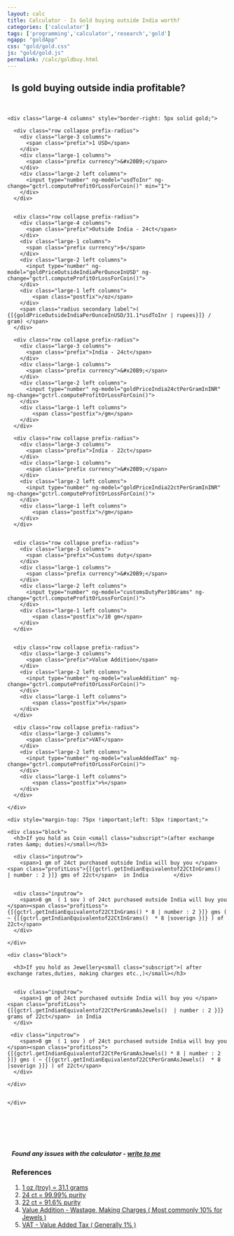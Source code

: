```yaml
---
layout: calc
title: Calculator - Is Gold buying outside India worth?
categories: ['calculator']
tags: ['programming','calculator','research','gold']
ngapp: "goldApp"
css: "gold/gold.css"
js: "gold/gold.js"
permalink: /calc/goldbuy.html
---
```



<div ng-controller="gController as gctrl" ng-init="gctrl.computeProfitOrLossForCoin()" class="row" style="width=100%;">
    <h2 style="margin-left:10px;margin-bottom:50px;">Is gold buying outside india profitable?</h2>


    <div class="large-4 columns" style="border-right: 5px solid gold;">

      <div class="row collapse prefix-radius">
        <div class="large-3 columns">
          <span class="prefix">1 USD</span>
        </div>
        <div class="large-1 columns">
          <span class="prefix currency">&#x20B9;</span> 
        </div>        
        <div class="large-2 left columns">
          <input type="number" ng-model="usdToInr" ng-change="gctrl.computeProfitOrLossForCoin()" min="1">
        </div>
      </div>


      <div class="row collapse prefix-radius">
        <div class="large-4 columns">
          <span class="prefix">Outside India - 24ct</span>
        </div>
        <div class="large-1 columns">
          <span class="prefix currency">$</span> 
        </div>        
        <div class="large-2 left columns">
          <input type="number" ng-model="goldPriceOutsideIndiaPerOunceInUSD" ng-change="gctrl.computeProfitOrLossForCoin()">
        </div>
        <div class="large-1 left columns">
            <span class="postfix">/oz</span>
        </div>                        
        <span class="radius secondary label">( {[{goldPriceOutsideIndiaPerOunceInUSD/31.1*usdToInr | rupees}]} / gram) </span>
      </div>

      <div class="row collapse prefix-radius">
        <div class="large-3 columns">
          <span class="prefix">India - 24ct</span>
        </div>
        <div class="large-1 columns">
          <span class="prefix currency">&#x20B9;</span> 
        </div>        
        <div class="large-2 left columns">
          <input type="number" ng-model="goldPriceIndia24ctPerGramInINR" ng-change="gctrl.computeProfitOrLossForCoin()">
        </div>
        <div class="large-1 left columns">
            <span class="postfix">/gm</span>
        </div>                        
      </div>

      <div class="row collapse prefix-radius">
        <div class="large-3 columns">
          <span class="prefix">India - 22ct</span>
        </div>
        <div class="large-1 columns">
          <span class="prefix currency">&#x20B9;</span> 
        </div>        
        <div class="large-2 left columns">
          <input type="number" ng-model="goldPriceIndia22ctPerGramInINR" ng-change="gctrl.computeProfitOrLossForCoin()">
        </div>
        <div class="large-1 left columns">
            <span class="postfix">/gm</span>
        </div>                
      </div>


      <div class="row collapse prefix-radius">
        <div class="large-3 columns">
          <span class="prefix">Customs duty</span>
        </div>
        <div class="large-1 columns">
          <span class="prefix currency">&#x20B9;</span> 
        </div>
        <div class="large-2 left columns">
          <input type="number" ng-model="customsDutyPer10Grams" ng-change="gctrl.computeProfitOrLossForCoin()">
        </div>
        <div class="large-1 left columns">
            <span class="postfix">/10 gm</span>
        </div>        
      </div>


      <div class="row collapse prefix-radius">
        <div class="large-3 columns">
          <span class="prefix">Value Addition</span>
        </div>
        <div class="large-2 left columns">
          <input type="number" ng-model="valueAddition" ng-change="gctrl.computeProfitOrLossForCoin()">
        </div>
        <div class="large-1 left columns">
            <span class="postfix">%</span>
        </div>
      </div>

      <div class="row collapse prefix-radius">
        <div class="large-3 columns">
          <span class="prefix">VAT</span>
        </div>
        <div class="large-2 left columns">
          <input type="number" ng-model="valueAddedTax" ng-change="gctrl.computeProfitOrLossForCoin()">
        </div>
        <div class="large-1 left columns">
            <span class="postfix">%</span>
        </div>
      </div>

    </div>

    <div style="margin-top: 75px !important;left: 53px !important;">

    <div class="block">
      <h3>If you hold as Coin <small class="subscript">(after exchange rates &amp; duties)</small></h3>

      <div class="inputrow">
        <span>1 gm of 24ct purchased outside India will buy you </span><span class="profitLoss">{[{gctrl.getIndianEquivalentof22CtInGrams()  | number : 2 }]} gms of 22ct</span>  in India        </div>


      <div class="inputrow">
        <span>8 gm  ( 1 sov ) of 24ct purchased outside India will buy you </span><span class="profitLoss">{[{gctrl.getIndianEquivalentof22CtInGrams() * 8 | number : 2 }]} gms ( ~ {[{gctrl.getIndianEquivalentof22CtInGrams()  * 8 |soverign }]} ) of 22ct</span>
      </div>

    </div>

    <div class="block">

      <h3>If you hold as Jewellery<small class="subscript">( after exchange rates,duties, making charges etc.,)</small></h3>


      <div class="inputrow">
        <span>1 gm of 24ct purchased outside India will buy you </span><span class="profitLoss">{[{gctrl.getIndianEquivalentof22CtPerGramAsJewels()  | number : 2 }]} grams of 22ct</span>  in India
      </div>

     <div class="inputrow">
        <span>8 gm  ( 1 sov ) of 24ct purchased outside India will buy you </span><span class="profitLoss">{[{gctrl.getIndianEquivalentof22CtPerGramAsJewels() * 8 | number : 2 }]} gms ( ~ {[{gctrl.getIndianEquivalentof22CtPerGramAsJewels()  * 8 |soverign }]} ) of 22ct</span>
      </div>

    </div>


    </div>

</div>



<div style="margin-top:100px;margin-left:10px;">
  <h5 class="row">
    Found any issues with the calculator - <a href="http://www.maheshsubramaniya.com/contact.html">write to me</a>
  </h5>


  <div class="row">
    <h3>References</h3>
    <ol>
      <li><div><a href="https://www.google.com/search?q=1+troy+oz+%3D+%3F+grams">1 oz (troy) = 31.1 grams</a></div></li>
      <li><div><a href="https://en.wikipedia.org/wiki/Fineness#Gold">24 ct = 99.99% purity</a></div> </li>
      <li><div><a href="https://en.wikipedia.org/wiki/Fineness#Gold">22 ct = 91.6% purity</a></div> </li>
      <li><div><a href="http://ajithprasad.com/gold-jewellery-buying-tips-wastage-charges-making-charges-va-karat-916-bis-hallmark/">Value Addition - Wastage, Making Charges ( Most commonly 10% for Jewels )</a></div></li>
      <li><div><a href="http://www.tnvat.gov.in/english/VATSCHE_ALPHA_270312.pdf#page=7">VAT - Value Added Tax ( Generally 1% )</a></div></li>
    </ol>
  </div>
</div>